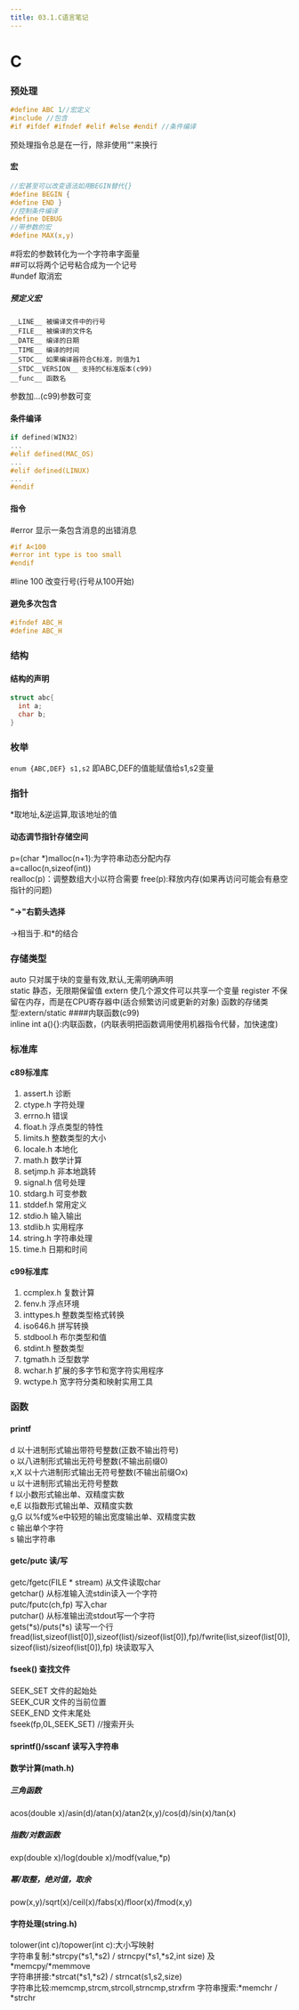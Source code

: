 ```yaml
---
title: 03.1.C语言笔记
---
```


# C

### 预处理
``` c  
#define ABC 1//宏定义
#include //包含
#if #ifdef #ifndef #elif #else #endif //条件编译
```
预处理指令总是在一行，除非使用“\"来换行  
#### 宏
``` c
//宏甚至可以改变语法如用BEGIN替代{}
#define BEGIN {
#define END }
//控制条件编译
#define DEBUG
//带参数的宏
#define MAX(x,y)
```
\#将宏的参数转化为一个字符串字面量  
\#\#可以将两个记号粘合成为一个记号  
\#undef 取消宏  
##### 预定义宏
```
__LINE__ 被编译文件中的行号  
__FILE__ 被编译的文件名  
__DATE__ 编译的日期  
__TIME__ 编译的时间  
__STDC__ 如果编译器符合C标准，则值为1
__STDC__VERSION__ 支持的C标准版本(c99)
__func__ 函数名
```
参数加...(c99)参数可变  
#### 条件编译
``` c
if defined(WIN32)
...
#elif defined(MAC_OS)
...
#elif defined(LINUX)
...
#endif
```
#### 指令
\#error 显示一条包含消息的出错消息  
``` c
#if A<100
#error int type is too small
#endif
```
\#line 100 改变行号(行号从100开始)

#### 避免多次包含  
``` c
#ifndef ABC_H
#define ABC_H
```
### 结构
#### 结构的声明
``` c
struct abc{
  int a;
  char b;
}
```
### 枚举
`enum {ABC,DEF} s1,s2`
即ABC,DEF的值能赋值给s1,s2变量  
### 指针
*取地址,&逆运算,取该地址的值
#### 动态调节指针存储空间
p=(char \*)malloc(n+1):为字符串动态分配内存  
a=calloc(n,sizeof(int))  
realloc(p)：调整数组大小以符合需要
free(p):释放内存(如果再访问可能会有悬空指针的问题)
#### "->"右箭头选择
->相当于.和\*的结合

### 存储类型
auto 只对属于块的变量有效,默认,无需明确声明  
static 静态，无限期保留值
extern 使几个源文件可以共享一个变量
register 不保留在内存，而是在CPU寄存器中(适合频繁访问或更新的对象)
函数的存储类型:extern/static
####内联函数(c99)  
inline int a(){}:内联函数，(内联表明把函数调用使用机器指令代替，加快速度)
### 标准库
#### c89标准库
1. assert.h 诊断
2. ctype.h 字符处理
3. errno.h 错误
4. float.h 浮点类型的特性
5. limits.h 整数类型的大小
6. locale.h 本地化
7. math.h 数学计算
8. setjmp.h 非本地跳转
9. signal.h 信号处理
10. stdarg.h 可变参数
11. stddef.h 常用定义
12. stdio.h 输入输出
13. stdlib.h 实用程序
14. string.h 字符串处理
15. time.h 日期和时间

#### c99标准库
1. ccmplex.h 复数计算
2. fenv.h 浮点环境
3. inttypes.h 整数类型格式转换
4. iso646.h 拼写转换
5. stdbool.h 布尔类型和值
6. stdint.h 整数类型
7. tgmath.h 泛型数学
8. wchar.h 扩展的多字节和宽字符实用程序
9. wctype.h 宽字符分类和映射实用工具

### 函数
#### printf
d 以十进制形式输出带符号整数(正数不输出符号)  
o 以八进制形式输出无符号整数(不输出前缀0)  
x,X 以十六进制形式输出无符号整数(不输出前缀Ox)  
u 以十进制形式输出无符号整数  
f 以小数形式输出单、双精度实数  
e,E 以指数形式输出单、双精度实数  
g,G 以%f或%e中较短的输出宽度输出单、双精度实数  
c 输出单个字符  
s 输出字符串   
#### getc/putc 读/写
getc/fgetc(FILE * stream) 从文件读取char  
getchar() 从标准输入流stdin读入一个字符  
putc/fputc(ch,fp) 写入char  
putchar() 从标准输出流stdout写一个字符  
gets(\*s)/puts(\*s) 读写一个行  
fread(list,sizeof(list[0]),sizeof(list)/sizeof(list[0]),fp)/fwrite(list,sizeof(list[0]),sizeof(list)/sizeof(list[0]),fp) 块读取写入  
#### fseek() 查找文件
SEEK_SET 文件的起始处  
SEEK_CUR 文件的当前位置  
SEEK_END 文件末尾处  
fseek(fp,0L,SEEK_SET) //搜索开头  
#### sprintf()/sscanf 读写入字符串

#### 数学计算(math.h)
##### 三角函数
acos(double x)/asin(d)/atan(x)/atan2(x,y)/cos(d)/sin(x)/tan(x)  
##### 指数/对数函数
exp(double x)/log(double x)/modf(value,\*p)  
##### 幂/取整，绝对值，取余
pow(x,y)/sqrt(x)/ceil(x)/fabs(x)/floor(x)/fmod(x,y)  
#### 字符处理(string.h)
tolower(int c)/topower(int c):大小写映射  
字符串复制:\*strcpy(\*s1,\*s2) / strncpy(\*s1,\*s2,int size) 及\*memcpy/\*memmove  
字符串拼接:\*strcat(\*s1,\*s2) / strncat(s1,s2,size)  
字符串比较:memcmp,strcm,strcoll,strncmp,strxfrm
字符串搜索:\*memchr / \*strchr
